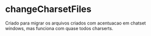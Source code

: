 # changeCharsetFiles

 Criado para migrar os arquivos criados com acentuacao em chatset windows, mas funciona com quase todos charserts.

 
